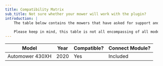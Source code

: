 ```yaml
---
title: Compatibility Matrix
sub_title: Not sure whether your mower will work with the plugin?
introduction: |
    The table below contains the mowers that have asked for support and have been confirmed to be supported within the plugin. 
    
    Please keep in mind, this table is not all encompassing of all model mowers that may work without any issues. I am only able to add mowers to the list that have been confirmed to work as I am approached for support by users.
---
```

| Model | Year | Compatible? | Connect Module? |
| ----- | ---- | --------- | ------------------------ |
| Automower 430XH | 2020 | Yes | Included |